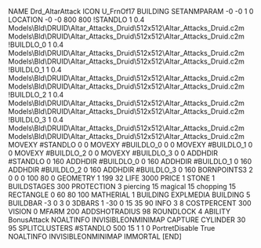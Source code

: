 NAME  Drd_AltarAttack
ICON U_FrnOf17
BUILDING
SETANMPARAM -0 -0 1 0
LOCATION -0 -0 800 800
!STANDLO      1 0.4 Models\Bld\DRUID\Altar_Attacks_Druid\512x512\Altar_Attacks_Druid.c2m Models\Bld\DRUID\Altar_Attacks_Druid\512x512\Altar_Attacks_Druid.c2m 
!BUILDLO_0    1 0.4 Models\Bld\DRUID\Altar_Attacks_Druid\512x512\Altar_Attacks_Druid.c2m Models\Bld\DRUID\Altar_Attacks_Druid\512x512\Altar_Attacks_Druid.c2m 
!BUILDLO_1    1 0.4 Models\Bld\DRUID\Altar_Attacks_Druid\512x512\Altar_Attacks_Druid.c2m Models\Bld\DRUID\Altar_Attacks_Druid\512x512\Altar_Attacks_Druid.c2m 
!BUILDLO_2    1 0.4 Models\Bld\DRUID\Altar_Attacks_Druid\512x512\Altar_Attacks_Druid.c2m Models\Bld\DRUID\Altar_Attacks_Druid\512x512\Altar_Attacks_Druid.c2m 
!BUILDLO_3    1 0.4 Models\Bld\DRUID\Altar_Attacks_Druid\512x512\Altar_Attacks_Druid.c2m Models\Bld\DRUID\Altar_Attacks_Druid\512x512\Altar_Attacks_Druid.c2m 
MOVEXY #STANDLO   0 0
MOVEXY #BUILDLO_0 0 0
MOVEXY #BUILDLO_1 0 0
MOVEXY #BUILDLO_2 0 0
MOVEXY #BUILDLO_3 0 0
ADDHDIR #STANDLO 0 160
ADDHDIR #BUILDLO_0 0 160
ADDHDIR #BUILDLO_1 0 160
ADDHDIR #BUILDLO_2 0 160
ADDHDIR #BUILDLO_3 0 160
BORNPOINTS3 2 0 0 0 100 80 0
GEOMETRY 1 199 32
LIFE     3000
PRICE 1 STONE 1
BUILDSTAGES 300
PROTECTION 3 piercing 15 magical 15 chopping 15
RECTANGLE    0 60 80 100
MATHERIAL 1 BUILDING
EXPLMEDIA BUILDING 5
BUILDBAR -3 0 3 0
3DBARS 1 -30 0 15 35 90
INFO 3 8
COSTPERCENT 300
VISION 0
MFARM 200
ADDSHOTRADIUS 98
ROUNDLOCK 4
ABILITY BonusAttack
NOALTINFO
INVISIBLEONMINIMAP
CAPTURE
CYLINDER 30 95
SPLITCLUSTERS #STANDLO 500 15 1 1 0
PortretDisable True
NOALTINFO
INVISIBLEONMINIMAP
IMMORTAL
[END]
